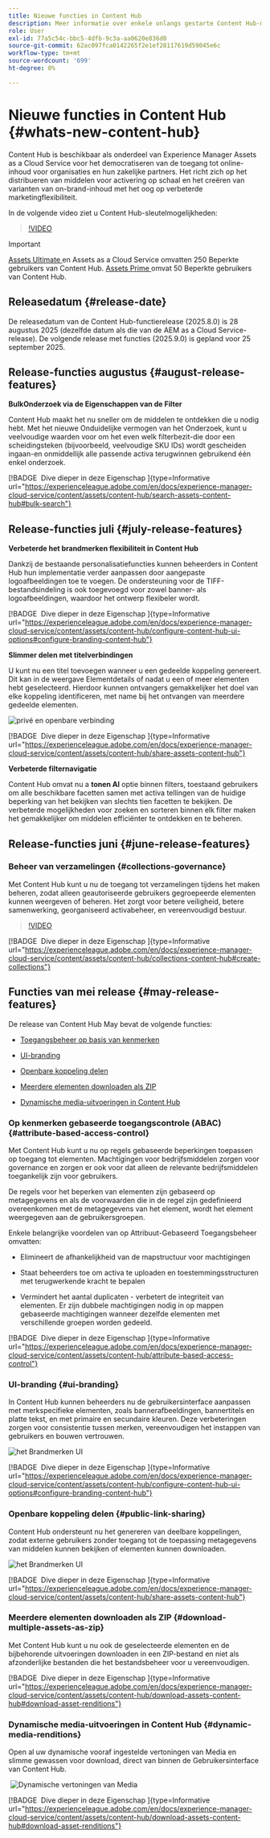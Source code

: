 ```yaml
---
title: Nieuwe functies in Content Hub
description: Meer informatie over enkele onlangs gestarte Content Hub-mogelijkheden
role: User
exl-id: 77a5c54c-bbc5-4dfb-9c3a-aa0620e836d0
source-git-commit: 62ac097fca0142265f2e1ef28117619d59045e6c
workflow-type: tm+mt
source-wordcount: '699'
ht-degree: 0%

---
```


# Nieuwe functies in Content Hub {#whats-new-content-hub}

Content Hub is beschikbaar als onderdeel van Experience Manager Assets as a Cloud Service voor het democratiseren van de toegang tot online-inhoud voor organisaties en hun zakelijke partners. Het richt zich op het distribueren van middelen voor activering op schaal en het creëren van varianten van on-brand-inhoud met het oog op verbeterde marketingflexibiliteit.

In de volgende video ziet u Content Hub-sleutelmogelijkheden:

>[!VIDEO](https://video.tv.adobe.com/v/3463712)

>[!IMPORTANT]
>
>[ Assets Ultimate ](/help/assets/assets-ultimate-overview.md) en Assets as a Cloud Service omvatten 250 Beperkte gebruikers van Content Hub. [ Assets Prime ](/help/assets/assets-prime.md) omvat 50 Beperkte gebruikers van Content Hub.

## Releasedatum {#release-date}

De releasedatum van de Content Hub-functierelease (2025.8.0) is 28 augustus 2025 (dezelfde datum als die van de AEM as a Cloud Service-release). De volgende release met functies (2025.9.0) is gepland voor 25 september 2025.

## Release-functies augustus {#august-release-features}

**BulkOnderzoek via de Eigenschappen van de Filter**

Content Hub maakt het nu sneller om de middelen te ontdekken die u nodig hebt. Met het nieuwe Onduidelijke vermogen van het Onderzoek, kunt u veelvoudige waarden voor om het even welk filterbezit-die door een scheidingsteken (bijvoorbeeld, veelvoudige SKU IDs) wordt gescheiden ingaan-en onmiddellijk alle passende activa terugwinnen gebruikend één enkel onderzoek.

[!BADGE &#x200B; Dive dieper in deze Eigenschap &#x200B;]{type=Informative url="https://experienceleague.adobe.com/en/docs/experience-manager-cloud-service/content/assets/content-hub/search-assets-content-hub#bulk-search"}

## Release-functies juli {#july-release-features}

**Verbeterde het brandmerken flexibiliteit in Content Hub**

Dankzij de bestaande personalisatiefuncties kunnen beheerders in Content Hub hun implementatie verder aanpassen door aangepaste logoafbeeldingen toe te voegen. De ondersteuning voor de TIFF-bestandsindeling is ook toegevoegd voor zowel banner- als logoafbeeldingen, waardoor het ontwerp flexibeler wordt.

[!BADGE &#x200B; Dive dieper in deze Eigenschap &#x200B;]{type=Informative url="https://experienceleague.adobe.com/en/docs/experience-manager-cloud-service/content/assets/content-hub/configure-content-hub-ui-options#configure-branding-content-hub"}

**Slimmer delen met titelverbindingen**

U kunt nu een titel toevoegen wanneer u een gedeelde koppeling genereert. Dit kan in de weergave Elementdetails of nadat u een of meer elementen hebt geselecteerd. Hierdoor kunnen ontvangers gemakkelijker het doel van elke koppeling identificeren, met name bij het ontvangen van meerdere gedeelde elementen.

![ privé en openbare verbinding ](/help/assets/assets/shared-link-for-assets.png)

[!BADGE &#x200B; Dive dieper in deze Eigenschap &#x200B;]{type=Informative url="https://experienceleague.adobe.com/en/docs/experience-manager-cloud-service/content/assets/content-hub/share-assets-content-hub"}

**Verbeterde filternavigatie**

Content Hub omvat nu a **tonen Al** optie binnen filters, toestaand gebruikers om alle beschikbare facetten samen met activa tellingen van de huidige beperking van het bekijken van slechts tien facetten te bekijken. De verbeterde mogelijkheden voor zoeken en sorteren binnen elk filter maken het gemakkelijker om middelen efficiënter te ontdekken en te beheren.

## Release-functies juni {#june-release-features}

### Beheer van verzamelingen {#collections-governance}

Met Content Hub kunt u nu de toegang tot verzamelingen tijdens het maken beheren, zodat alleen geautoriseerde gebruikers gegroepeerde elementen kunnen weergeven of beheren. Het zorgt voor betere veiligheid, betere samenwerking, georganiseerd activabeheer, en vereenvoudigd bestuur.

>[!VIDEO](https://video.tv.adobe.com/v/3463336)

[!BADGE &#x200B; Dive dieper in deze Eigenschap &#x200B;]{type=Informative url="https://experienceleague.adobe.com/en/docs/experience-manager-cloud-service/content/assets/content-hub/collections-content-hub#create-collections"}

## Functies van mei release {#may-release-features}

De release van Content Hub May bevat de volgende functies:

* [Toegangsbeheer op basis van kenmerken](#attribute-based-access-control)

* [UI-branding](#ui-branding)

* [Openbare koppeling delen](#public-link-sharing)

* [Meerdere elementen downloaden als ZIP](#download-multiple-assets-as-zip)

* [Dynamische media-uitvoeringen in Content Hub](#dynamic-media-renditions)

### Op kenmerken gebaseerde toegangscontrole (ABAC) {#attribute-based-access-control}

Met Content Hub kunt u nu op regels gebaseerde beperkingen toepassen op toegang tot elementen. Machtigingen voor bedrijfsmiddelen zorgen voor governance en zorgen er ook voor dat alleen de relevante bedrijfsmiddelen toegankelijk zijn voor gebruikers.

De regels voor het beperken van elementen zijn gebaseerd op metagegevens en als de voorwaarden die in de regel zijn gedefinieerd overeenkomen met de metagegevens van het element, wordt het element weergegeven aan de gebruikersgroepen.

Enkele belangrijke voordelen van op Attribuut-Gebaseerd Toegangsbeheer omvatten:

* Elimineert de afhankelijkheid van de mapstructuur voor machtigingen

* Staat beheerders toe om activa te uploaden en toestemmingsstructuren met terugwerkende kracht te bepalen

* Vermindert het aantal duplicaten - verbetert de integriteit van elementen. Er zijn dubbele machtigingen nodig in op mappen gebaseerde machtigingen wanneer dezelfde elementen met verschillende groepen worden gedeeld.

[!BADGE &#x200B; Dive dieper in deze Eigenschap &#x200B;]{type=Informative url="https://experienceleague.adobe.com/en/docs/experience-manager-cloud-service/content/assets/content-hub/attribute-based-access-control"}

### UI-branding {#ui-branding}

In Content Hub kunnen beheerders nu de gebruikersinterface aanpassen met merkspecifieke elementen, zoals bannerafbeeldingen, bannertitels en platte tekst, en met primaire en secundaire kleuren. Deze verbeteringen zorgen voor consistentie tussen merken, vereenvoudigen het instappen van gebruikers en bouwen vertrouwen.

![ het Brandmerken UI ](/help/assets/assets/content-hub-ui-branding.png)

[!BADGE &#x200B; Dive dieper in deze Eigenschap &#x200B;]{type=Informative url="https://experienceleague.adobe.com/en/docs/experience-manager-cloud-service/content/assets/content-hub/configure-content-hub-ui-options#configure-branding-content-hub"}

### Openbare koppeling delen {#public-link-sharing}

Content Hub ondersteunt nu het genereren van deelbare koppelingen, zodat externe gebruikers zonder toegang tot de toepassing metagegevens van middelen kunnen bekijken of elementen kunnen downloaden.

![ het Brandmerken UI ](/help/assets/assets/public-and-private-link.png)

[!BADGE &#x200B; Dive dieper in deze Eigenschap &#x200B;]{type=Informative url="https://experienceleague.adobe.com/en/docs/experience-manager-cloud-service/content/assets/content-hub/share-assets-content-hub"}

### Meerdere elementen downloaden als ZIP {#download-multiple-assets-as-zip}

Met Content Hub kunt u nu ook de geselecteerde elementen en de bijbehorende uitvoeringen downloaden in een ZIP-bestand en niet als afzonderlijke bestanden die het bestandsbeheer voor u vereenvoudigen.

[!BADGE &#x200B; Dive dieper in deze Eigenschap &#x200B;]{type=Informative url="https://experienceleague.adobe.com/en/docs/experience-manager-cloud-service/content/assets/content-hub/download-assets-content-hub#download-asset-renditions"}

### Dynamische media-uitvoeringen in Content Hub {#dynamic-media-renditions}

Open al uw dynamische vooraf ingestelde vertoningen van Media en slimme gewassen voor download, direct van binnen de Gebruikersinterface van Content Hub.

&#x200B; ![ Dynamische vertoningen van Media ](/help/assets/assets/dm-renditions-content-hub.png)

[!BADGE &#x200B; Dive dieper in deze Eigenschap &#x200B;]{type=Informative url="https://experienceleague.adobe.com/en/docs/experience-manager-cloud-service/content/assets/content-hub/download-assets-content-hub#download-asset-renditions"}
